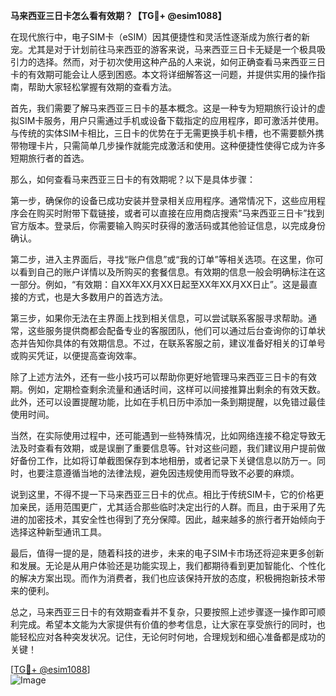 **马来西亚三日卡怎么看有效期？【TG💪+ @esim1088】**

在现代旅行中，电子SIM卡（eSIM）因其便捷性和灵活性逐渐成为旅行者的新宠。尤其是对于计划前往马来西亚的游客来说，马来西亚三日卡无疑是一个极具吸引力的选择。然而，对于初次使用这种产品的人来说，如何正确查看马来西亚三日卡的有效期可能会让人感到困惑。本文将详细解答这一问题，并提供实用的操作指南，帮助大家轻松掌握有效期的查看方法。

首先，我们需要了解马来西亚三日卡的基本概念。这是一种专为短期旅行设计的虚拟SIM卡服务，用户只需通过手机或设备下载指定的应用程序，即可激活并使用。与传统的实体SIM卡相比，三日卡的优势在于无需更换手机卡槽，也不需要额外携带物理卡片，只需简单几步操作就能完成激活和使用。这种便捷性使得它成为许多短期旅行者的首选。

那么，如何查看马来西亚三日卡的有效期呢？以下是具体步骤：

第一步，确保你的设备已成功安装并登录相关应用程序。通常情况下，这些应用程序会在购买时附带下载链接，或者可以直接在应用商店搜索“马来西亚三日卡”找到官方版本。登录后，你需要输入购买时获得的激活码或其他验证信息，以完成身份确认。

第二步，进入主界面后，寻找“账户信息”或“我的订单”等相关选项。在这里，你可以看到自己的账户详情以及所购买的套餐信息。有效期的信息一般会明确标注在这一部分。例如，“有效期：自XX年XX月XX日起至XX年XX月XX日止”。这是最直接的方式，也是大多数用户的首选方法。

第三步，如果你无法在主界面上找到相关信息，可以尝试联系客服寻求帮助。通常，这些服务提供商都会配备专业的客服团队，他们可以通过后台查询你的订单状态并告知你具体的有效期信息。不过，在联系客服之前，建议准备好相关的订单号或购买凭证，以便提高查询效率。

除了上述方法外，还有一些小技巧可以帮助你更好地管理马来西亚三日卡的有效期。例如，定期检查剩余流量和通话时间，这样可以间接推算出剩余的有效天数。此外，还可以设置提醒功能，比如在手机日历中添加一条到期提醒，以免错过最佳使用时间。

当然，在实际使用过程中，还可能遇到一些特殊情况，比如网络连接不稳定导致无法及时查看有效期，或是误删了重要信息等。针对这些问题，我们建议用户提前做好备份工作，比如将订单截图保存到本地相册，或者记录下关键信息以防万一。同时，也要注意遵循当地的法律法规，避免因违规使用而导致不必要的麻烦。

说到这里，不得不提一下马来西亚三日卡的优点。相比于传统SIM卡，它的价格更加亲民，适用范围更广，尤其适合那些临时决定出行的人群。而且，由于采用了先进的加密技术，其安全性也得到了充分保障。因此，越来越多的旅行者开始倾向于选择这种新型通讯工具。

最后，值得一提的是，随着科技的进步，未来的电子SIM卡市场还将迎来更多创新和发展。无论是从用户体验还是功能实现上，我们都期待看到更加智能化、个性化的解决方案出现。而作为消费者，我们也应该保持开放的态度，积极拥抱新技术带来的便利。

总之，马来西亚三日卡的有效期查看并不复杂，只要按照上述步骤逐一操作即可顺利完成。希望本文能为大家提供有价值的参考信息，让大家在享受旅行的同时，也能轻松应对各种突发状况。记住，无论何时何地，合理规划和细心准备都是成功的关键！

[[TG💪+ @esim1088](https://t.me/s/esim1088)]  
![Image](https://i.postimg.cc/4NQfJmqS/Snipaste-2025-05-13-00-14-12.png)